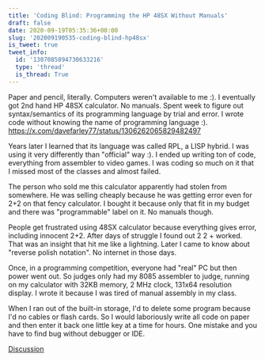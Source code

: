 ```yaml
---
title: 'Coding Blind: Programming the HP 48SX Without Manuals'
draft: false
date: 2020-09-19T05:35:36+00:00
slug: '202009190535-coding-blind-hp48sx'
is_tweet: true
tweet_info:
  id: '1307085894730633216'
  type: 'thread'
  is_thread: True
---
```




Paper and pencil, literally. Computers weren't available to me :). I eventually got 2nd hand HP 48SX calculator. No manuals. Spent week to figure out syntax/semantics of its programming language by trial and error. I wrote code without knowing the name of programming language :). <https://x.com/davefarley77/status/1306262065829482497>

Years later I learned that its language was called RPL, a LISP hybrid. I was using it very differently than "official" way :). I ended up writing ton of code, everything from assembler to video games. I was coding so much on it that I missed most of the classes and almost failed.

The person who sold me this calculator apparently had stolen from somewhere. He was selling cheaply because he was getting error even for 2+2 on that fency calculator. I bought it because only that fit in my budget and there was "programmable" label on it. No manuals though.

People get frustrated using 48SX calculator because everything gives error, including innocent 2+2. After days of struggle I found out 2 2 + worked. That was an insight that hit me like a lightning. Later I came to know about "reverse polish notation". No internet in those days.

Once, in a programming competition, everyone had "real" PC but then power went out. So judges only had my 8085 assembler to judge, running on my calculator with 32KB memory, 2 MHz clock, 131x64 resolution display. I wrote it because I was tired of manual assembly in my class.

When I ran out of the built-in storage, I'd to delete some program because I'd no cables or flash cards. So I would laboriously write all code on paper and then enter it back one little key at a time for hours. One mistake and you have to find bug without debugger or IDE.

[Discussion](https://x.com/sytelus/status/1307085894730633216)
